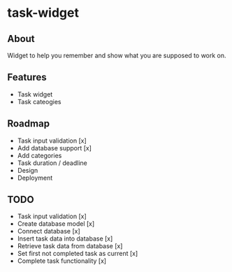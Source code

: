 # task-widget
## About
Widget to help you remember and show what you are supposed to work on.

## Features
- Task widget
- Task cateogies

## Roadmap
- Task input validation [x]
- Add database support [x]
- Add categories
- Task duration / deadline
- Design
- Deployment

## TODO
- Task input validation [x]
- Create database model [x]
- Connect database [x]
- Insert task data into database [x]
- Retrieve task data from database [x]
- Set first not completed task as current [x]
- Complete task functionality [x]
